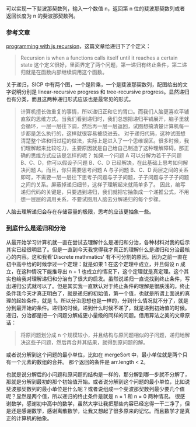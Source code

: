 可以实现一下斐波那契数列，输入一个数值 n，返回第 n 位的斐波那契数列或者返回长度为 n 的斐波那契数列。
### 参考文章
[programming with js recursion](https://hackernoon.com/programming-with-js-recursion-31371e2bf808)，这篇文章给递归下了个定义：
> Recursion is when a functions calls itself until it reaches a certain state
这个定义很好，里面界定了两个问题，第一递归有终止条件，第二递归就是在函数内部继续调用这个函数。

关于递归，SICP 中有两个图，一个是阶乘，一个是斐波那契数列，配图给出的文字说明分别是 linear-recursive progress 和 tree-recursive progress。显然递归也有分类，而且这两种递归形式应该也是最常见的形式。

> 计算机擅长做重复的事情，所以递归正和它的胃口。而我们人脑更喜欢平铺直叙的思维方式。当我们看到递归时，我们总想把递归平铺展开，脑子里就会循环，一层一层往下调，然后再一层一层返回，试图想搞清楚计算机每一步都是怎么执行的，这样就很容易被绕进去。
> 对于递归代码，这种试图想清楚整个递和归过程的做法，实际上是进入了一个思维误区。很多时候，我们理解起来比较吃力，主要原因就是自己给自己制造了这种理解障碍。那正确的思维方式应该是怎样的呢？
> 如果一个问题 A 可以分解为若干子问题 B、C、D，你可以假设子问题 B、C、D 已经解决，在此基础上思考如何解决问题 A。而且，你只需要思考问题 A 与子问题 B、C、D 两层之间的关系即可，不需要一层一层往下思考子问题与子子问题，子子问题与子子子问题之间的关系。屏蔽掉递归细节，这样子理解起来就简单多了。
> 因此，编写递归代码的关键是，只要遇到递归，我们就把它抽象成一个递推公式，不用想一层层的调用关系，不要试图用人脑去分解递归的每个步骤。

人脑去理解递归会存在存储容量的极限，思考的应该更抽象一些。

### 到底什么是递归和分治
从最开始学习计算机就一直在尝试去理解什么是递归和分治，各种材料对我的启示其实已经很明显了。但是一直到今天我觉得我才真正的理解什么是递归和分治最核心的内容。这和我看'Discrete mathmatics' 有不可分割的原因。因为之前一直在初中高中给的时候学过一个定理：就是如果 1 在这个定理中成立，并且假设 n 成立，在这种情况下能推导出 n + 1
也成立的情况下，这个定理就是真定理。这个其实也给我对理解递归和分治有了很大的启发。虽然说递归一直说找到终止条件，写出递归公式就可以了。但是其实我一直默认对于终止条件的理解是很肤浅的。终止条件我今天才真正明白了，就是递归的初始值，第一个值，也就是所谓上面说的真理的起始条件，就是
1。所以分治思想也是一样的，分到什么情况就不分了，就是分到最开始的条件。递归的时候，递到什么时候不递了，就是递到初始值的时候。递归，分治都是把一个问题分解成更小量级的同样的问题。借用算法之美的文章原话：
> 将原问题划分成 n 个规模较小，并且结构与原问题相似的子问题，递归地解决这些子问题，然后再合并其结果，就得到原问题的解。

或者说分解到这个问题的最小单位，比如在 mergeSort 中，最小单位就是两个只有一个元素的数组的合并。
那个返回的条件是 arr.length < 2。


也就是说分解后的小问题和原问题的结构是一样的，那分解到哪一步就不分解了，那就是分解到最初的那个初始值开始。或者说分解到这个问题的最小单位，比如说斐波那契数列的最小单位是什么呢？或者说组成一个斐波那契数列最少要几个值呢？显然是两个值，所以递归的终止条件是就是 n = 1 和 n = 0 两种情况。
很感谢数学，感谢初中高中的数学，虽然大学让我把那些内容已经忘得一干二净了，但是还是感谢数学，感谢离散数学，让我又想起了很多原来的记忆。而且数学才是真正的计算机的抽象。
